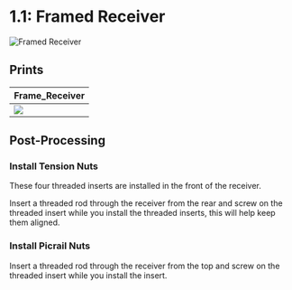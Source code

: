 # 1.1: Framed Receiver

![Framed Receiver](Preview_Frame_Receiver.jpg)

## Prints
| Frame_Receiver |
|-|
|![](Frame_Receiver_thumb.jpg)|

<!-- NEW PAGE -->
## Post-Processing

### Install Tension Nuts
These four threaded inserts are installed in the front of the receiver.

Insert a threaded rod through the receiver from the rear and screw on the
threaded insert while you install the threaded inserts, this will help keep
them aligned.

### Install Picrail Nuts
Insert a threaded rod through the receiver from the top and screw on the
threaded insert while you install the insert.
